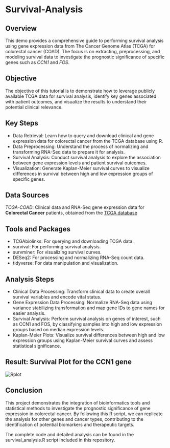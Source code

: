 # Survival-Analysis

## Overview
This demo provides a comprehensive guide to performing survival analysis using gene expression data from The Cancer Genome Atlas (TCGA) for colorectal cancer (COAD). The focus is on extracting, preprocessing, and modeling survival data to investigate the prognostic significance of specific genes such as *CCN1* and *FOS*.

## Objective
The objective of this tutorial is to demonstrate how to leverage publicly available TCGA data for survival analysis, identify key genes associated with patient outcomes, and visualize the results to understand their potential clinical relevance.

## Key Steps
- Data Retrieval: Learn how to query and download clinical and gene expression data for colorectal cancer from the TCGA database using R.
- Data Preprocessing: Understand the process of normalizing and transforming RNA-Seq data to prepare it for analysis.
- Survival Analysis: Conduct survival analysis to explore the association between gene expression levels and patient survival outcomes.
- Visualization: Generate Kaplan-Meier survival curves to visualize differences in survival between high and low expression groups of specific genes.

## Data Sources
*TCGA-COAD*: Clinical data and RNA-Seq gene expression data for **Colorectal Cancer** patients, obtained from the [TCGA database](https://portal.gdc.cancer.gov/projects/TCGA-COAD)

## Tools and Packages
- TCGAbiolinks: For querying and downloading TCGA data.
- survival: For performing survival analysis.
- survminer: For visualizing survival curves.
- DESeq2: For processing and normalizing RNA-Seq count data.
- tidyverse: For data manipulation and visualization.

## Analysis Steps
- Clinical Data Processing: Transform clinical data to create overall survival variables and encode vital status.
- Gene Expression Data Processing: Normalize RNA-Seq data using variance stabilizing transformation and map gene IDs to gene names for easier analysis.
- Survival Analysis: Perform survival analysis on genes of interest, such as CCN1 and FOS, by classifying samples into high and low expression groups based on median expression levels.
- Kaplan-Meier Plots: Visualize survival differences between high and low expression groups using Kaplan-Meier survival curves and assess statistical significance.

## Result: Survival Plot for the CCN1 gene
![Rplot](https://github.com/ananyakaushik20/Survival-Analysis/assets/85845284/82195d07-3710-41f0-bf17-fe598ef33d1a)

## Conclusion
This project demonstrates the integration of bioinformatics tools and statistical methods to investigate the prognostic significance of gene expression in colorectal cancer. By following this R script, we can replicate the analysis for other genes and cancer types, contributing to the identification of potential biomarkers and therapeutic targets.

The complete code and detailed analysis can be found in the survival_analysis.R script included in this repository.
